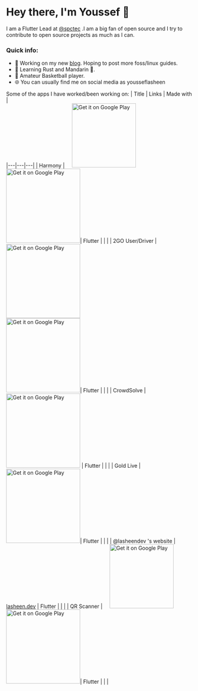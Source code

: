 # Hey there, I'm Youssef 👋
I am a Flutter Lead at [@spctec](https://github.com/spctec) .I am a big fan of open source and I try to contribute to open source projects as much as I can.



### Quick info:
- 🔭 Working on my new [blog](https://blog.lasheen.dev). Hoping to post more foss/linux guides.
- 🌱 Learning Rust and Mandarin 🍊.
- 🏀 Amateur Basketball player.
- 🌐 You can usually find me on social media as yousseflasheen


Some of the apps I have worked/been working on: 
| Title  | Links  | Made with  |   
|---|---|---|
| Harmony |  &nbsp;&nbsp;&nbsp;&nbsp;<a href='https://snapcraft.io/harmony'><img alt='Get it on Google Play' src='https://raw.githubusercontent.com/snapcore/snap-store-badges/master/EN/%5BEN%5D-snap-store-black%402x.png' width= 173/></a>     <br> <a href='https://play.google.com/store/apps/details?id=dev.lasheen.harmony'><img alt='Get it on Google Play' src='https://play.google.com/intl/en_us/badges/static/images/badges/en_badge_web_generic.png' width=200/></a>|  Flutter |   |   |
|  2GO User/Driver | <a href=[2go-link-1]><img alt='Get it on Google Play' src='https://play.google.com/intl/en_us/badges/static/images/badges/en_badge_web_generic.png' width=200/></a> <br><a href='https://play.google.com/store/apps/details?id=com.inweb.togo'><img alt='Get it on Google Play' src='https://play.google.com/intl/en_us/badges/static/images/badges/en_badge_web_generic.png' width=200/></a>| Flutter  |   |   |
|  CrowdSolve |<a href='https://play.google.com/store/apps/details?id=com.inweb.togo'><img alt='Get it on Google Play' src='https://play.google.com/intl/en_us/badges/static/images/badges/en_badge_web_generic.png' width=200/></a>  | Flutter  |   |   |
| Gold Live  |  <a href='https://play.google.com/store/apps/details?id=dev.lasheen.gold'><img alt='Get it on Google Play' src='https://play.google.com/intl/en_us/badges/static/images/badges/en_badge_web_generic.png' width=200/></a>|  Flutter |   |   |
| @lasheendev 's website  |  [lasheen.dev](https://play.google.com/store/apps/details?id=dev.lasheen.crowdsolve) |  Flutter |   |   |
| QR Scanner  |  &nbsp;&nbsp;&nbsp;&nbsp;<a href='https://snapcraft.io/qr-scanner'><img alt='Get it on Google Play' src='https://raw.githubusercontent.com/snapcore/snap-store-badges/master/EN/%5BEN%5D-snap-store-black%402x.png' width= 173/></a>     <br> <a href='https://play.google.com/store/apps/details?id=dev.lasheen.qr'><img alt='Get it on Google Play' src='https://play.google.com/intl/en_us/badges/static/images/badges/en_badge_web_generic.png' width=200/></a>|  Flutter |   |   |
